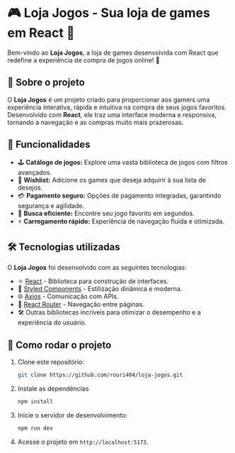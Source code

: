 # 🎮 Loja Jogos - Sua loja de games em React 🚀

Bem-vindo ao **Loja Jogos**, a loja de games desenvolvida com React que redefine a experiência de compra de jogos online! 🌟

## 📖 Sobre o projeto

O **Loja Jogos** é um projeto criado para proporcionar aos gamers uma experiência interativa, rápida e intuitiva na compra de seus jogos favoritos. Desenvolvido com **React**, ele traz uma interface moderna e responsiva, tornando a navegação e as compras muito mais prazerosas. 

## 🔮 Funcionalidades

- 🕹 **Catálogo de jogos:** Explore uma vasta biblioteca de jogos com filtros avançados.
- 🌟 **Wishlist:** Adicione os games que deseja adquirir à sua lista de desejos.
- 💳 **Pagamento seguro:** Opções de pagamento integradas, garantindo segurança e agilidade.
- 🎯 **Busca eficiente:** Encontre seu jogo favorito em segundos.
- ⚡ **Carregamento rápido:** Experiência de navegação fluida e otimizada.

## 🛠 Tecnologias utilizadas

O **Loja Jogos** foi desenvolvido com as seguintes tecnologias:

- ⚛️ [React](https://reactjs.org/) - Biblioteca para construção de interfaces.
- 💅 [Styled Components](https://styled-components.com/) - Estilização dinâmica e moderna.
- 🌐 [Axios](https://axios-http.com/) - Comunicação com APIs.
- 🎨 [React Router](https://reactrouter.com/) - Navegação entre páginas.
- 🛠 Outras bibliotecas incríveis para otimizar o desempenho e a experiência do usuário.

## 🚀 Como rodar o projeto

1. Clone este repositório:
   ```bash
   git clone https://github.com/rouri404/loja-jogos.git

2. Instale as dependências
   ```bash
   npm install

3. Inicie o servidor de desenvolvimento:
   ```bash
   npm run dev

4. Acesse o projeto em ```http://localhost:5173```.


